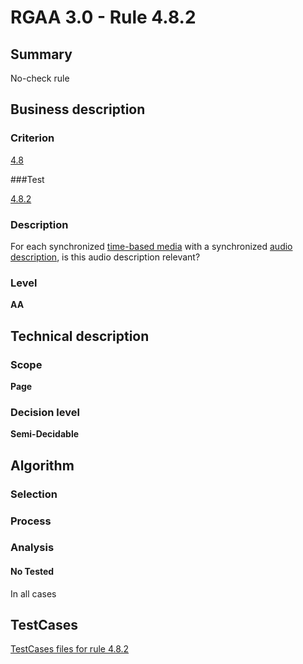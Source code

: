 # RGAA 3.0 -  Rule 4.8.2

## Summary

No-check rule

## Business description

### Criterion

[4.8](http://asqatasun.github.io/RGAA--3.0--EN/RGAA3.0_Criteria_English_version_v1.html#crit-4-8)

###Test

[4.8.2](http://asqatasun.github.io/RGAA--3.0--EN/RGAA3.0_Criteria_English_version_v1.html#test-4-8-2)

### Description
For each synchronized <a href="http://asqatasun.github.io/RGAA--3.0--EN/RGAA3.0_Glossary_English_version_v1.html#mMediaTemp">time-based
  media</a> with a synchronized <a href="http://asqatasun.github.io/RGAA--3.0--EN/RGAA3.0_Glossary_English_version_v1.html#mAudioDesc">audio
  description</a>, is this audio description relevant? 


### Level

**AA**

## Technical description

### Scope

**Page**

### Decision level

**Semi-Decidable**

## Algorithm

### Selection

### Process

### Analysis

#### No Tested 

In all cases



##  TestCases 

[TestCases files for rule 4.8.2](https://github.com/Asqatasun/Asqatasun/tree/master/rules/rules-rgaa3.0/src/test/resources/testcases/rgaa30/Rgaa30Rule040802/) 


